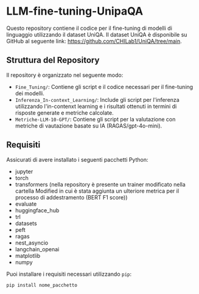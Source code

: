 # LLM-fine-tuning-UnipaQA

Questo repository contiene il codice per il fine-tuning di modelli di linguaggio utilizzando il dataset UniQA. Il dataset UniQA è disponibile su GitHub al seguente link: https://github.com/CHILab1/UniQA/tree/main.

## Struttura del Repository

Il repository è organizzato nel seguente modo:

- `Fine_Tuning/`: Contiene gli script e il codice necessari per il fine-tuning dei modelli.
- `Inferenza_In-context_Learning/`: Include gli script per l'inferenza utilizzando l'in-contenxt learning e i risultati ottenuti in termini di risposte generate e metriche calcolate.
- `Metriche-LLM-10-GPT/`: Contiene gli script per la valutazione con metriche di vautazione basate su IA (RAGAS/gpt-4o-mini).

## Requisiti

Assicurati di avere installato i seguenti pacchetti Python:

- jupyter
- torch
- transformers (nella repository è presente un trainer modificato nella cartella Modified in cui è stata aggiunta un ulteriore metrica per il processo di addestramento (BERT F1 score))
- evaluate
- huggingface_hub
- trl
- datasets
- peft
- ragas
- nest_asyncio
- langchain_openai
- matplotlib
- numpy

Puoi installare i requisiti necessari utilizzando `pip`:

```bash
pip install nome_pacchetto
